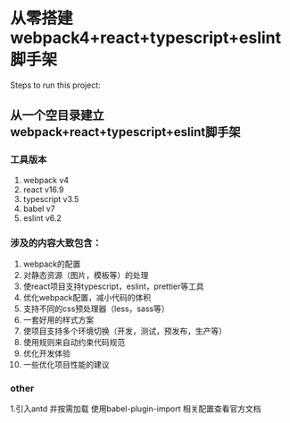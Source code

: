 # 从零搭建webpack4+react+typescript+eslint脚手架

Steps to run this project:

## 从一个空目录建立webpack+react+typescript+eslint脚手架

### 工具版本
1. webpack v4
2. react v16.9
3. typescript v3.5
4. babel v7
5. eslint v6.2

### 涉及的内容大致包含：

1. webpack的配置
2. 对静态资源（图片，模板等）的处理
3. 使react项目支持typescript，eslint，prettier等工具
4. 优化webpack配置，减小代码的体积
5. 支持不同的css预处理器（less，sass等）
6. 一套好用的样式方案
7. 使项目支持多个环境切换（开发，测试，预发布，生产等）
8. 使用规则来自动约束代码规范
9. 优化开发体验
10. 一些优化项目性能的建议

### other

1.引入antd 并按需加载 使用babel-plugin-import 相关配置查看官方文档